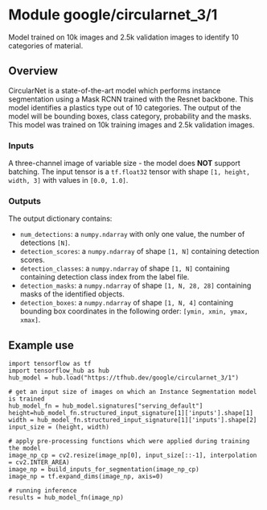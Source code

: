 # Module google/circularnet_3/1

Model trained on 10k images and 2.5k validation images to identify 10 categories
of material.

<!-- asset-path: internal -->
<!-- task: image-segmentation -->
<!-- fine-tunable: true -->
<!-- format: saved_model_2 -->
<!-- language: en -->
<!-- network-architecture: resnet -->
<!-- colab: https://colab.research.google.com/github/tensorflow/models/blob/master/official/projects/waste_identification_ml/model_inference/TFHub_saved_model_inference.ipynb -->

## Overview

CircularNet is a state-of-the-art model which performs instance segmentation using
a Mask RCNN trained with the Resnet backbone. This model identifies a plastics
type out of 10 categories. The output of the model will be bounding boxes, class
category, probability and the masks. This model was trained on 10k training
images and 2.5k validation images.

### Inputs

A three-channel image of variable size - the model does **NOT** support
batching. The input tensor is a `tf.float32` tensor with shape `[1, height,
width, 3]` with values in `[0.0, 1.0]`.

### Outputs

The output dictionary contains:

*   `num_detections`: a `numpy.ndarray` with only one value, the number of
    detections `[N]`.
*   `detection_scores`: a `numpy.ndarray` of shape `[1, N]` containing detection
    scores.
*   `detection_classes`: a `numpy.ndarray` of shape `[1, N]` containing
    containing detection class index from the label file.
*   `detection_masks`: a `numpy.ndarray` of shape `[1, N, 28, 28]` containing
    masks of the identified objects.
*   `detection_boxes`: a `numpy.ndarray` of shape `[1, N, 4]` containing
    bounding box coordinates in the following order: `[ymin, xmin, ymax, xmax]`.

## Example use

```
import tensorflow as tf
import tensorflow_hub as hub
hub_model = hub.load("https://tfhub.dev/google/circularnet_3/1")

# get an input size of images on which an Instance Segmentation model is trained
hub_model_fn = hub_model.signatures["serving_default"]
height=hub_model_fn.structured_input_signature[1]['inputs'].shape[1]
width = hub_model_fn.structured_input_signature[1]['inputs'].shape[2]
input_size = (height, width)

# apply pre-processing functions which were applied during training the model
image_np_cp = cv2.resize(image_np[0], input_size[::-1], interpolation = cv2.INTER_AREA)
image_np = build_inputs_for_segmentation(image_np_cp)
image_np = tf.expand_dims(image_np, axis=0)

# running inference
results = hub_model_fn(image_np)
```
